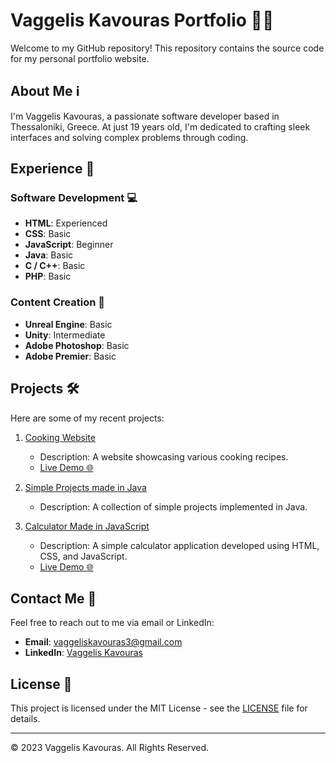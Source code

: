 # Vaggelis Kavouras Portfolio 👨‍💻

Welcome to my GitHub repository! This repository contains the source code for my personal portfolio website.

## About Me ℹ️

I'm Vaggelis Kavouras, a passionate software developer based in Thessaloniki, Greece. At just 19 years old, I'm dedicated to crafting sleek interfaces and solving complex problems through coding.

## Experience 🚀

### Software Development 💻

- **HTML**: Experienced
- **CSS**: Basic
- **JavaScript**: Beginner
- **Java**: Basic
- **C / C++**: Basic
- **PHP**: Basic

### Content Creation 🎨

- **Unreal Engine**: Basic
- **Unity**: Intermediate
- **Adobe Photoshop**: Basic
- **Adobe Premier**: Basic

## Projects 🛠️

Here are some of my recent projects:

1. [Cooking Website](https://github.com/dacrab/cooking-website)
   - Description: A website showcasing various cooking recipes.
   - [Live Demo 🌐](https://GitHub.com/dacrab/cooking-website)

2. [Simple Projects made in Java](https://github.com/dacrab/Simple-Java-Projects)
   - Description: A collection of simple projects implemented in Java.

3. [Calculator Made in JavaScript](https://github.com/dacrab/calculator-js-html-css)
   - Description: A simple calculator application developed using HTML, CSS, and JavaScript.
   - [Live Demo 🌐](https://dacrab.github.io/calculator-js-html-css/)

## Contact Me 📧

Feel free to reach out to me via email or LinkedIn:

- **Email**: [vaggeliskavouras3@gmail.com](mailto:vaggeliskavouras3@gmail.com)
- **LinkedIn**: [Vaggelis Kavouras](https://www.linkedin.com)

## License 📝

This project is licensed under the MIT License - see the [LICENSE](LICENSE) file for details.

---

© 2023 Vaggelis Kavouras. All Rights Reserved.